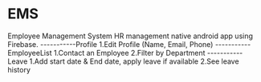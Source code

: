 # EMS
Employee Management System
HR management native android app using Firebase. 
-----------Profile
             1.Edit Profile (Name, Email, Phone)
-----------EmployeeList
           1.Contact an Employee
           2.Filter by Department
-----------Leave
           1.Add start date & End date, apply leave if available
           2.See leave history
